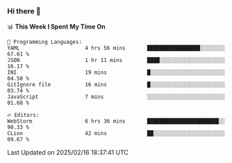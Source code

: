### Hi there 👋

<!--
**asdf12303116/asdf12303116** is a ✨ _special_ ✨ repository because its `README.md` (this file) appears on your GitHub profile.

Here are some ideas to get you started:

- 🔭 I’m currently working on ...
- 🌱 I’m currently learning ...
- 👯 I’m looking to collaborate on ...
- 🤔 I’m looking for help with ...
- 💬 Ask me about ...
- 📫 How to reach me: ...
- 😄 Pronouns: ...
- ⚡ Fun fact: ...
-->

<!--START_SECTION:waka-->
📊 **This Week I Spent My Time On** 

```text
💬 Programming Languages: 
YAML                     4 hrs 56 mins       █████████████████░░░░░░░░   67.61 % 
JSON                     1 hr 11 mins        ████░░░░░░░░░░░░░░░░░░░░░   16.17 % 
INI                      19 mins             █░░░░░░░░░░░░░░░░░░░░░░░░   04.50 % 
GitIgnore file           16 mins             █░░░░░░░░░░░░░░░░░░░░░░░░   03.74 % 
JavaScript               7 mins              ░░░░░░░░░░░░░░░░░░░░░░░░░   01.68 % 

🔥 Editors: 
WebStorm                 6 hrs 36 mins       ███████████████████████░░   90.33 % 
CLion                    42 mins             ██░░░░░░░░░░░░░░░░░░░░░░░   09.67 % 
```


 Last Updated on 2025/02/16 18:37:41 UTC
<!--END_SECTION:waka-->
